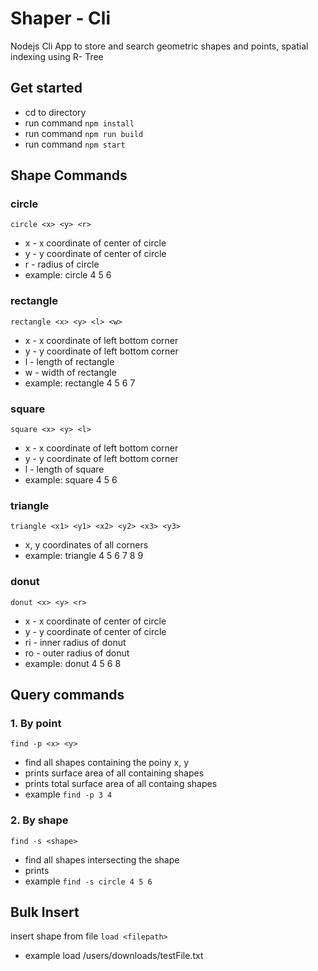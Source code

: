 # Shaper - Cli

Nodejs Cli App to store and search geometric shapes and points, spatial indexing using R- Tree

## Get started

- cd to directory
- run command `npm install`
- run command `npm run build`
- run command `npm start`

## Shape Commands

### circle

`circle <x> <y> <r>`

- x - x coordinate of center of circle
- y - y coordinate of center of circle
- r - radius of circle
- example: circle 4 5 6

### rectangle

`rectangle <x> <y> <l> <w>`

- x - x coordinate of left bottom corner
- y - y coordinate of left bottom corner
- l - length of rectangle
- w - width of rectangle
- example: rectangle 4 5 6 7

### square

`square <x> <y> <l> `

- x - x coordinate of left bottom corner
- y - y coordinate of left bottom corner
- l - length of square
- example: square 4 5 6

### triangle

`triangle <x1> <y1> <x2> <y2> <x3> <y3> `

- x, y coordinates of all corners
- example: triangle 4 5 6 7 8 9

### donut

`donut <x> <y> <r>`

- x - x coordinate of center of circle
- y - y coordinate of center of circle
- ri - inner radius of donut
- ro - outer radius of donut
- example: donut 4 5 6 8

## Query commands

### 1. By point

`find -p <x> <y>`

- find all shapes containing the poiny x, y
- prints surface area of all containing shapes
- prints total surface area of all containg shapes
- example `find -p 3 4`

### 2. By shape

`find -s <shape>`

- find all shapes intersecting the shape
- prints
- example `find -s circle 4 5 6`

## Bulk Insert

insert shape from file
`load <filepath>`

- example load /users/downloads/testFile.txt
